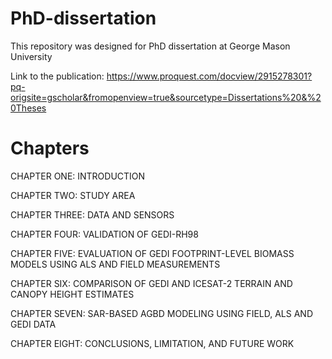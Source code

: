 # PhD-dissertation
This repository was designed for PhD dissertation at George Mason University

Link to the publication:
https://www.proquest.com/docview/2915278301?pq-origsite=gscholar&fromopenview=true&sourcetype=Dissertations%20&%20Theses

# Chapters

CHAPTER ONE: INTRODUCTION

CHAPTER TWO: STUDY AREA

CHAPTER THREE: DATA AND SENSORS

CHAPTER FOUR: VALIDATION OF GEDI-RH98

CHAPTER FIVE: EVALUATION OF GEDI FOOTPRINT-LEVEL BIOMASS MODELS USING ALS AND FIELD MEASUREMENTS

CHAPTER SIX: COMPARISON OF GEDI AND ICESAT-2 TERRAIN AND CANOPY HEIGHT ESTIMATES

CHAPTER SEVEN: SAR-BASED AGBD MODELING USING FIELD, ALS AND GEDI DATA

CHAPTER EIGHT: CONCLUSIONS, LIMITATION, AND FUTURE WORK



